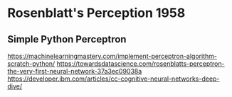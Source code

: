 # Rosenblatt's Perception 1958
## Simple Python Perceptron

https://machinelearningmastery.com/implement-perceptron-algorithm-scratch-python/
https://towardsdatascience.com/rosenblatts-perceptron-the-very-first-neural-network-37a3ec09038a 
https://developer.ibm.com/articles/cc-cognitive-neural-networks-deep-dive/
